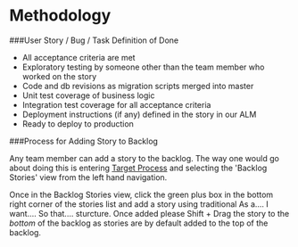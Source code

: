 Methodology
===========


###User Story / Bug / Task Definition of Done

* All acceptance criteria are met
* Exploratory testing by someone other than the team member who worked on the story
* Code and db revisions as migration scripts merged into master
* Unit test coverage of business logic
* Integration test coverage for all acceptance criteria
* Deployment instructions (if any) defined in the story in our ALM 
* Ready to deploy to production

###Process for Adding Story to Backlog

Any team member can add a story to the backlog. The way one would go about doing this is entering [Target Process](https://shopbeam.tpondemand.com) and selecting the 'Backlog Stories' view from the left hand navigation.

Once in the Backlog Stories view, click the green plus box in the bottom right corner of the stories list and add a story using traditional As a.... I want.... So that.... sturcture. Once added please Shift + Drag the story to the _bottom_ of the backlog as stories are by default added to the top of the backlog.  
